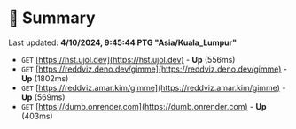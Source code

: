 # 📖 Summary
Last updated: **4/10/2024, 9:45:44 PTG "Asia/Kuala_Lumpur"**

- `GET` [https://hst.ujol.dev](https://hst.ujol.dev) - **Up** (556ms)
- `GET` [https://reddviz.deno.dev/gimme](https://reddviz.deno.dev/gimme) - **Up** (1802ms)
- `GET` [https://reddviz.amar.kim/gimme](https://reddviz.amar.kim/gimme) - **Up** (569ms)
- `GET` [https://dumb.onrender.com](https://dumb.onrender.com) - **Up** (403ms)

